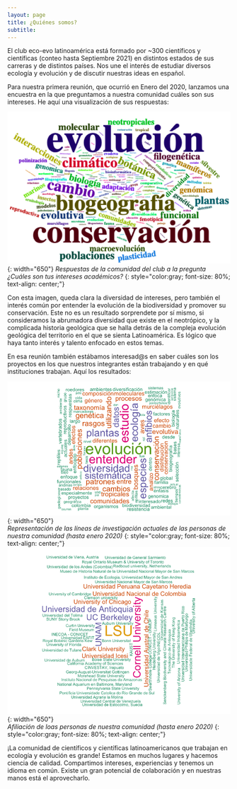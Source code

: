 ```yaml
---
layout: page
title: ¿Quiénes somos?
subtitle: 
---
```


El club eco-evo latinoamérica está formado por ~300 científicos y científicas (conteo hasta Septiembre 2021) en distintos estados de sus carreras y de distintos países. Nos une el interés de estudiar diversos ecología y evolución y de discutir nuestras ideas en español. 

Para nuestra primera reunión, que ocurrió en Enero del 2020, lanzamos una encuestra en la que preguntamos a nuestra comunidad cuáles son sus intereses. He aquí una visualización de sus respuestas:

![intereses](/assets/img/intereses.png){: width="650"}
*Respuestas de la comunidad del club a la pregunta ¿Cuáles son tus intereses académicos?*
{: style="color:gray; font-size: 80%; text-align: center;"}

Con esta imagen, queda clara la diversidad de intereses, pero también el interés común por entender la evolución de la biodiversidad y promover su conservación. Este no es un resultado sorprendete por sí mismo, si consideramos la abrumadora diversidad que existe en el neotrópico, y la complicada historia geológica que se halla detrás de la compleja evolución geológica del territorio en el que se sienta Latinoamérica. Es lógico que haya tanto interés y talento enfocado en estos temas.

En esa reunión también estábamos interesad@s en saber cuáles son los proyectos en los que nuestros integrantes están trabajando y en qué instituciones trabajan. Aquí los resultados:

![que hacemos](/assets/img/Que_hacemos.png){: width="650"}  
*Representación de las líneas de investigación actuales de las personas de nuestra comunidad (hasta enero 2020)*
{: style="color:gray; font-size: 80%; text-align: center;"}
![donde estamos](/assets/img/Instituciones.png){: width="650"}  
*Afiliación de loas personas de nuestra comunidad (hasta enero 2020)*
{: style="color:gray; font-size: 80%; text-align: center;"}

¡La comunidad de científicos y científicas latinoamericanos que trabajan en ecología y evolución es grande! Estamos en muchos lugares y hacemos ciencia de calidad. Compartimos intereses, experiencias y tenemos un idioma en común. Existe un gran potencial de colaboración y en nuestras manos está el aprovecharlo. 